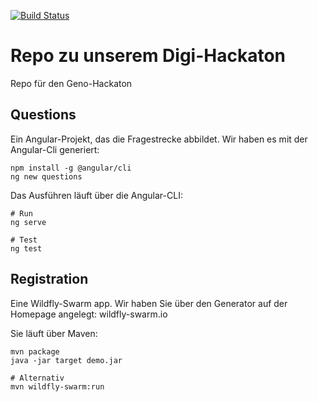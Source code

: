 [![Build Status](https://travis-ci.org/Cofinpro/digi-hackaton.svg?branch=master)](https://travis-ci.org/Cofinpro/digi-hackaton)
# Repo zu unserem Digi-Hackaton
Repo für den Geno-Hackaton

## Questions

Ein Angular-Projekt, das die Fragestrecke abbildet. Wir haben es mit der Angular-Cli generiert:

```
npm install -g @angular/cli
ng new questions
```

Das Ausführen läuft über die Angular-CLI:

```
# Run
ng serve

# Test
ng test
```

## Registration

Eine Wildfly-Swarm app. Wir haben Sie über den Generator auf der Homepage angelegt: wildfly-swarm.io

Sie läuft über Maven:
```
mvn package
java -jar target demo.jar

# Alternativ
mvn wildfly-swarm:run
```
